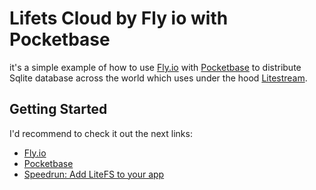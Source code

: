 # Lifets Cloud by Fly io with Pocketbase

it's a simple example of how to use [Fly.io](https://fly.io) with [Pocketbase](https://pocketbase.io) to distribute Sqlite database across the world which uses under the hood [Litestream](https://litestream.io/).

## Getting Started

I'd recommend to check it out the next links:

- [Fly.io](https://fly.io)
- [Pocketbase](https://pocketbase.io)
- [Speedrun: Add LiteFS to your app](https://fly.io/docs/litefs/speedrun/)
